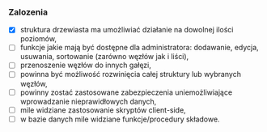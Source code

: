 ### Zalozenia
- [x]   struktura drzewiasta ma umożliwiać działanie na dowolnej ilości poziomów, 
- [ ]   funkcje jakie mają być dostępne dla administratora: dodawanie, edycja, usuwania, sortowanie (zarówno węzłów jak i liści), 
- [ ]   przenoszenie węzłów do innych gałęzi,
- [ ]   powinna być możliwość rozwinięcia całej struktury lub wybranych węzłów,
- [ ]   powinny zostać zastosowane zabezpieczenia uniemożliwiające wprowadzanie nieprawidłowych danych,
- [ ]   mile widziane zastosowanie skryptów client-side,
- [ ]   w bazie danych mile widziane funkcje/procedury składowe.
